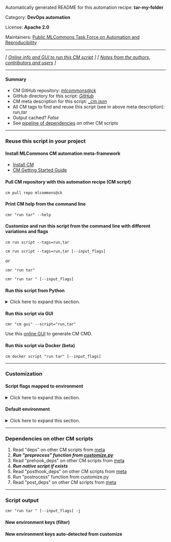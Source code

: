 Automatically generated README for this automation recipe: **tar-my-folder**

Category: **DevOps automation**

License: **Apache 2.0**

Maintainers: [Public MLCommons Task Force on Automation and Reproducibility](https://github.com/mlcommons/ck/blob/master/docs/taskforce.md)

---
*[ [Online info and GUI to run this CM script](https://access.cknowledge.org/playground/?action=scripts&name=tar-my-folder,3784212e986c456b) ] [ [Notes from the authors, contributors and users](README-extra.md) ]*

---
#### Summary

* CM GitHub repository: *[mlcommons@ck](https://github.com/mlcommons/ck/tree/dev/cm-mlops)*
* GitHub directory for this script: *[GitHub](https://github.com/mlcommons/ck/tree/dev/cm-mlops/script/tar-my-folder)*
* CM meta description for this script: *[_cm.json](_cm.json)*
* All CM tags to find and reuse this script (see in above meta description): *run,tar*
* Output cached? *False*
* See [pipeline of dependencies](#dependencies-on-other-cm-scripts) on other CM scripts


---
### Reuse this script in your project

#### Install MLCommons CM automation meta-framework

* [Install CM](https://access.cknowledge.org/playground/?action=install)
* [CM Getting Started Guide](https://github.com/mlcommons/ck/blob/master/docs/getting-started.md)

#### Pull CM repository with this automation recipe (CM script)

```cm pull repo mlcommons@ck```

#### Print CM help from the command line

````cmr "run tar" --help````

#### Customize and run this script from the command line with different variations and flags

`cm run script --tags=run,tar`

`cm run script --tags=run,tar [--input_flags]`

*or*

`cmr "run tar"`

`cmr "run tar " [--input_flags]`


#### Run this script from Python

<details>
<summary>Click here to expand this section.</summary>

```python

import cmind

r = cmind.access({'action':'run'
                  'automation':'script',
                  'tags':'run,tar'
                  'out':'con',
                  ...
                  (other input keys for this script)
                  ...
                 })

if r['return']>0:
    print (r['error'])

```

</details>


#### Run this script via GUI

```cmr "cm gui" --script="run,tar"```

Use this [online GUI](https://cKnowledge.org/cm-gui/?tags=run,tar) to generate CM CMD.

#### Run this script via Docker (beta)

`cm docker script "run tar" [--input_flags]`

___
### Customization


#### Script flags mapped to environment
<details>
<summary>Click here to expand this section.</summary>

* `--input_dir=value`  &rarr;  `CM_TAR_INPUT_DIR=value`
* `--outfile=value`  &rarr;  `CM_TAR_OUTFILE=value`
* `--output_dir=value`  &rarr;  `CM_TAR_OUTPUT_DIR=value`

**Above CLI flags can be used in the Python CM API as follows:**

```python
r=cm.access({... , "input_dir":...}
```

</details>

#### Default environment

<details>
<summary>Click here to expand this section.</summary>

These keys can be updated via `--env.KEY=VALUE` or `env` dictionary in `@input.json` or using script flags.


</details>

___
### Dependencies on other CM scripts


  1. Read "deps" on other CM scripts from [meta](https://github.com/mlcommons/ck/tree/dev/cm-mlops/script/tar-my-folder/_cm.json)
  1. ***Run "preprocess" function from [customize.py](https://github.com/mlcommons/ck/tree/dev/cm-mlops/script/tar-my-folder/customize.py)***
  1. Read "prehook_deps" on other CM scripts from [meta](https://github.com/mlcommons/ck/tree/dev/cm-mlops/script/tar-my-folder/_cm.json)
  1. ***Run native script if exists***
  1. Read "posthook_deps" on other CM scripts from [meta](https://github.com/mlcommons/ck/tree/dev/cm-mlops/script/tar-my-folder/_cm.json)
  1. Run "postrocess" function from customize.py
  1. Read "post_deps" on other CM scripts from [meta](https://github.com/mlcommons/ck/tree/dev/cm-mlops/script/tar-my-folder/_cm.json)

___
### Script output
`cmr "run tar " [--input_flags] -j`
#### New environment keys (filter)

#### New environment keys auto-detected from customize
